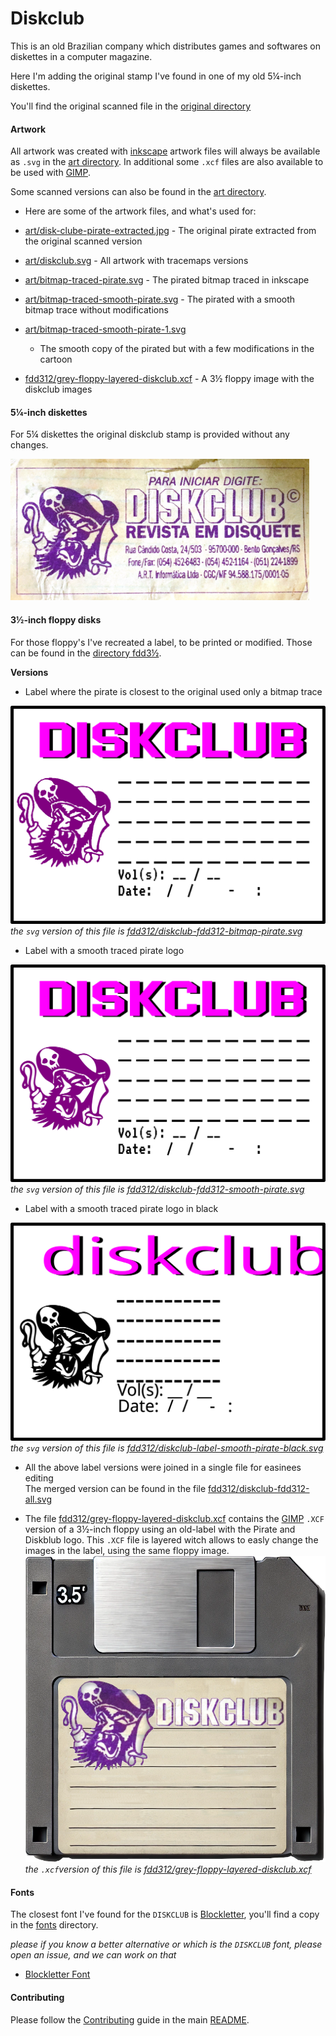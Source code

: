 # Diskclub

This is an old Brazilian company which distributes games and softwares on
diskettes in a computer magazine.

Here I'm adding the original stamp I've found in one of my old 5¼-inch diskettes.

You'll find the original scanned file in the [original directory](original)

#### Artwork

All artwork was created with [inkscape](https://inkscape.org/) artwork files
will always be available as `.svg` in the [art directory](art). In additional
some `.xcf` files are also available to be used with [GIMP](https://gimp.org).

Some scanned versions can also be found in the [art directory](art).

- Here are some of the artwork files, and what's used for:

- [art/disk-clube-pirate-extracted.jpg](art/disk-clube-pirate-extracted.jpg) -
  The original pirate extracted from the original scanned version
- [art/diskclub.svg](art/diskclub.svg) - All artwork with tracemaps versions
- [art/bitmap-traced-pirate.svg](art/bitmap-traced-pirate.svg) - The pirated
  bitmap traced in inkscape
- [art/bitmap-traced-smooth-pirate.svg](art/bitmap-traced-smooth-pirate.svg) -
  The pirated with a smooth bitmap trace without modifications
- [art/bitmap-traced-smooth-pirate-1.svg](art/bitmap-traced-smooth-pirate-1.svg)
  - The smooth copy of the pirated but with a few modifications in the cartoon
- [fdd312/grey-floppy-layered-diskclub.xcf](fdd312/grey-floppy-layered-diskclub.xcf) - A 3½ floppy image with the diskclub images

#### 5¼-inch diskettes

For 5¼ diskettes the original diskclub stamp is provided without any changes.

[<img src="original/diskclub-original.png">](original/diskclub-original.png)

#### 3½-inch floppy disks

For those floppy's I've recreated a label, to be printed or modified.
Those can be found in the [directory fdd3½](fdd312).

**Versions**

- Label where the pirate is closest to the original used only a bitmap
  trace

[<img src="fdd312/diskclub-bitmap-pirate.png">](fdd312/diskclub-bitmap-pirate.png)
_the `svg` version of this file is
[fdd312/diskclub-fdd312-bitmap-pirate.svg](fdd312/diskclub-fdd312-bitmap-pirate.svg)_

- Label with a smooth traced pirate logo

[<img src="fdd312/diskclub-smooth-pirate.png">](fdd312/diskclub-fdd312-smooth-pirate.svg)
_the `svg` version of this file is [fdd312/diskclub-fdd312-smooth-pirate.svg](./fdd312/diskclub-fdd312-smooth-pirate.svg)_

- Label with a smooth traced pirate logo in black

[<img
src="fdd312/diskclub-label-smooth-pirate-black.svg">](fdd312/diskclub-label-smooth-pirate-black.svg)
_the `svg` version of this file is [fdd312/diskclub-label-smooth-pirate-black.svg](./fdd312/diskclub-label-smooth-pirate-black.svg)_

- All the above label versions were joined in a single file for easinees editing  
  The merged version can be found in the file
  [fdd312/diskclub-fdd312-all.svg](fdd312/diskclub-fdd312-all.svg)

- The file
  [fdd312/grey-floppy-layered-diskclub.xcf](fdd312/grey-floppy-layered-diskclub.xcf)
  contains the [GIMP](https://www.gimp.org/downloads/) `.XCF` version of a 3½-inch floppy
  using an old-label with the Pirate and Diskblub logo. This `.XCF` file is
  layered witch allows to easly change the images in the label, using the same
  floppy image.  
  [<img src="fdd312/grey-floppy-layered-diskclub.png">](fdd312/grey-floppy-layered-diskclub.xcf)  
  _the `.xcf`version of this file is [fdd312/grey-floppy-layered-diskclub.xcf](fdd312/grey-floppy-layered-diskclub.xcf)_

#### Fonts

The closest font I've found for the `DISKCLUB` is
[Blockletter](https://www.1001fonts.com/blockletter-font.html), you'll find a
copy in the [fonts](fonts) directory.

_please if you know a better alternative or which is the `DISKCLUB` font, please
open an issue, and we can work on that_

- [Blockletter Font](fonts/Blockletter.otf)

#### Contributing

Please follow the [Contributing](../../README.md#Contributing) guide in the main
[README](../../README.md).
